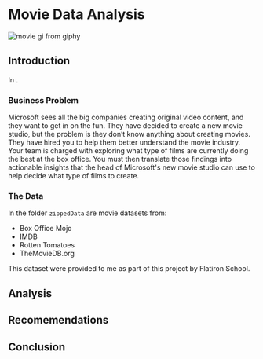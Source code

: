 # Movie Data Analysis


![movie gi from giphy](https://media.giphy.com/media/VxbP9tLeKzazm/giphy.gif)




## Introduction

In .

 
### Business Problem

Microsoft sees all the big companies creating original video content, and they want to get in on the fun. They have decided to create a new movie studio, but the problem is they don’t know anything about creating movies. They have hired you to help them better understand the movie industry.
Your team is charged with exploring what type of films are currently doing the best at the box office. You must then translate those findings into actionable insights that the head of Microsoft's new movie studio can use to help decide what type of films to create.

### The Data

In the folder `zippedData` are movie datasets from:

* Box Office Mojo
* IMDB
* Rotten Tomatoes
* TheMovieDB.org

This dataset were provided to me as part of this project by Flatiron School.

## Analysis

## Recomemendations
## Conclusion
